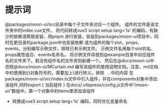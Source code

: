 # 提示词

@packages/moon-ui/src目录中每个子文件夹对应一个组件。 组件的文件是该文件夹中的index.vue文件。
将代码转成vue3 script setup lang='ts' 的编码，有缺少的依赖请帮我安装，用pnpm 进行安装，安装到packages/moon-ui项目中，同时在更目录的package.json中也安装依赖
请为组件的每个slot、props、events。分别编写示例文件，排除已有示例文件。 示例文件名用每个slot的名、props属性组合、events名命名。
将示例文件存放到@example目录中对应组件名的文件夹下。若没有组件名的文件夹则新建一个。
然后在@docs/moon-ui中 仿照@docs/moon-ui/MCurtain.md 编写该组件的使用说明文档。注意，md文档中的使用到{}对象符号的，需要加上\进行转义。排除``` ..```中的内容
在packages/moon-ui/src/index.ts文件中引入组件，并在components对象中添加该组件,同时export  { 当前组件 } 
在docs/.vitepress/config.js文件中'/moon-ui/'数组中，第一个对象中的items里添加该组件


- 转换成vue3 script setup lang='ts' 编码，同时优化变量命名